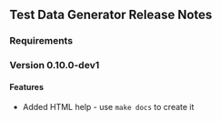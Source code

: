 ## Test Data Generator Release Notes

### Requirements

### Version 0.10.0-dev1
#### Features
* Added HTML help - use `make docs` to create it
